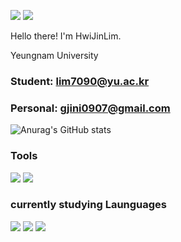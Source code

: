 <a href="gjini0907@gmail.com" target="_blank"><img src="https://img.shields.io/badge/gjini0907@gmail.com-EA4335?style=flat&logo=gmail&logoColor=white"/></a>
<a href="lim23@yu.ac.kr" target="_blank"><img src="https://img.shields.io/badge/lim23@yu.ac.kr-02569B?style=flat&logo=YU&logoColor=white"/></a>

Hello there! I'm HwiJinLim.

Yeungnam University <a href="https://www.yu.ac.kr/english/index.do" target="_blank"><img src=""/></a>

### Student: lim7090@yu.ac.kr 
### Personal: gjini0907@gmail.com

![Anurag's GitHub stats](https://github-readme-stats.vercel.app/api?username=Lim-09&theme=github_dark_dimmed&show_icons=true)
### Tools 
<img src="https://img.shields.io/badge/VS-5C2D91?style=plastic&logo=visualstudio&logoColor=white"> <img src="https://img.shields.io/badge/VS_code-007ACC?style=plastic&logo=visualstudiocode&logoColor=white">

### currently studying Launguages 
<img src="https://img.shields.io/badge/C++-00599C?style=plastic&logo=cplusplus&logoColor=white"> <img src="https://img.shields.io/badge/C-A8B9CC?style=plastic&logo=c&logoColor=white"> <img src="https://img.shields.io/badge/Python-3776AB?style=plastic&logo=python&logoColor=white">



<!--
**Lim-09/Lim-09** is a ✨ _special_ ✨ repository because its `README.md` (this file) appears on your GitHub profile.

Here are some ideas to get you started:

- 🔭 I’m currently working on ...
- 🌱 I’m currently learning ...
- 👯 I’m looking to collaborate on ...
- 🤔 I’m looking for help with ...
- 💬 Ask me about ...
- 📫 How to reach me: ...
- 😄 Pronouns: ...
- ⚡ Fun fact: ...
-->
